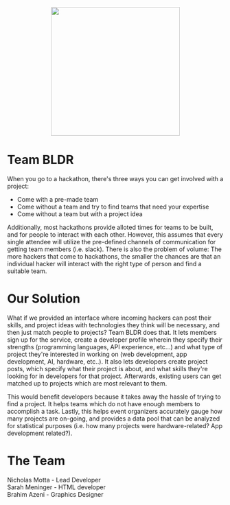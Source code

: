<center><img src="https://i.imgur.com/NJql7Nm.png" height="300px"></center>

# Team BLDR

When you go to a hackathon, there's three ways you can get involved with a project:
  - Come with a pre-made team
  - Come without a team and try to find teams that need your expertise
  - Come without a team but with a project idea

Additionally, most hackathons provide alloted times for teams to be built, and for people to interact with each other. However, this assumes that every single attendee will utilize the pre-defined channels of communication for getting team members (i.e. slack). There is also the problem of volume: The more hackers that come to hackathons, the smaller the chances are that an individual hacker will interact with the right type of person and find a suitable team.

# Our Solution

What if we provided an interface where incoming hackers can post their skills, and project ideas with technologies they think will be necessary, and then just match people to projects? Team BLDR does that. It lets members sign up for the service, create a developer profile wherein they specify their strengths (programming languages, API experience, etc...) and what type of project they're interested in working on (web development, app development, AI, hardware, etc..). It also lets developers create project posts, which specify what their project is about, and what skills they're looking for in developers for that project. Afterwards, existing users can get matched up to projects which are most relevant to them.

This would benefit developers because it takes away the hassle of trying to find a project. It helps teams which do not have enough members to accomplish a task. Lastly, this helps event organizers accurately gauge how many projects are on-going, and provides a data pool that can be analyzed for statistical purposes (i.e. how many projects were hardware-related? App development related?).


# The Team
Nicholas Motta - Lead Developer<br>
Sarah Meninger - HTML developer<br>
Brahim Azeni - Graphics Designer<br>
